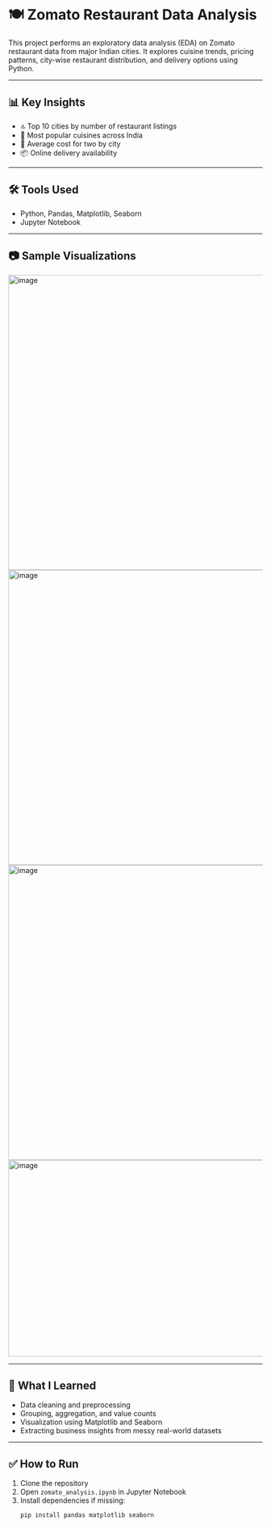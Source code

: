 # 🍽️ Zomato Restaurant Data Analysis

This project performs an exploratory data analysis (EDA) on Zomato restaurant data from major Indian cities. It explores cuisine trends, pricing patterns, city-wise restaurant distribution, and delivery options using Python.

---

## 📊 Key Insights

- 🔝 Top 10 cities by number of restaurant listings
- 🍕 Most popular cuisines across India
- 💸 Average cost for two by city
- 📦 Online delivery availability

---

## 🛠️ Tools Used

- Python, Pandas, Matplotlib, Seaborn
- Jupyter Notebook

---

## 📷 Sample Visualizations
<img width="996" height="584" alt="image" src="https://github.com/user-attachments/assets/1f890c1f-a0ad-4eed-8334-e9546e9dbeea" />
<img width="996" height="584" alt="image" src="https://github.com/user-attachments/assets/4f8d602c-390b-4d2a-a7f8-f3b71753ffe8" />
<img width="996" height="584" alt="image" src="https://github.com/user-attachments/assets/00c40d24-e358-415a-822a-8c5e1376930f" />
<img width="627" height="389" alt="image" src="https://github.com/user-attachments/assets/6766091a-c5f8-4196-84ea-1642e5609645" />

---

## 🧠 What I Learned

- Data cleaning and preprocessing
- Grouping, aggregation, and value counts
- Visualization using Matplotlib and Seaborn
- Extracting business insights from messy real-world datasets

---

## ✅ How to Run

1. Clone the repository
2. Open `zomato_analysis.ipynb` in Jupyter Notebook
3. Install dependencies if missing:
   ```bash
   pip install pandas matplotlib seaborn
